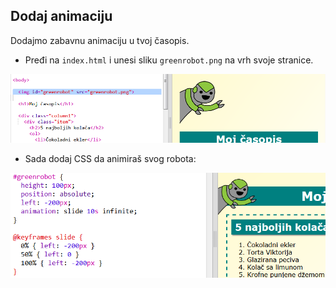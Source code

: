 ## Dodaj animaciju

Dodajmo zabavnu animaciju u tvoj časopis.

+ Pređi na `index.html` i unesi sliku `greenrobot.png` na vrh svoje stranice.

![screenshot](images/magazine-animation-image.png)

+ Sada dodaj CSS da animiraš svog robota:

![screenshot](images/magazine-animation-css.png)